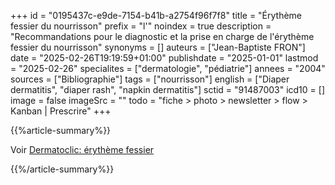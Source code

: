 +++
id = "0195437c-e9de-7154-b41b-a2754f96f7f8"
title = "Érythème fessier du nourrisson"
prefix = "l'"
noindex = true
description = "Recommandations pour le diagnostic et la prise en charge de l'érythème fessier du nourrisson"
synonyms = []
auteurs = ["Jean-Baptiste FRON"]
date = "2025-02-26T19:19:59+01:00"
publishdate = "2025-01-01"
lastmod = "2025-02-26"
specialites = ["dermatologie", "pédiatrie"]
annees = "2004"
sources = ["Bibliographie"]
tags = ["nourrisson"]
english = ["Diaper dermatitis", "diaper rash", "napkin dermatitis"]
sctid = "91487003"
icd10 = []
image = false
imageSrc = ""
todo = "fiche > photo > newsletter > flow > Kanban | Prescrire"
+++

{{%article-summary%}}

Voir [Dermatoclic: érythème fessier](https://www.dermatoclic.com/erythemefessier)

{{%/article-summary%}}
